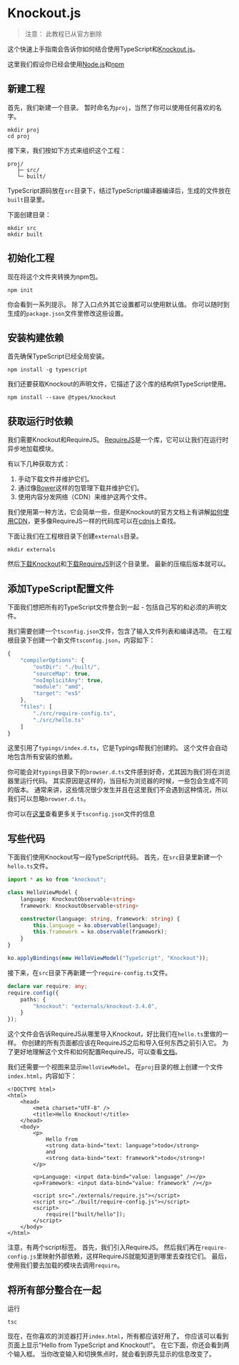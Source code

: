 # Knockout.js

> 注意： 此教程已从官方删除

这个快速上手指南会告诉你如何结合使用TypeScript和[Knockout.js](http://knockoutjs.com/)。

这里我们假设你已经会使用[Node.js](https://nodejs.org/)和[npm](https://www.npmjs.com/)

## 新建工程

首先，我们新建一个目录。 暂时命名为`proj`，当然了你可以使用任何喜欢的名字。

```text
mkdir proj
cd proj
```

接下来，我们按如下方式来组织这个工程：

```text
proj/
   ├─ src/
   └─ built/
```

TypeScript源码放在`src`目录下，结过TypeScript编译器编译后，生成的文件放在`built`目录里。

下面创建目录：

```text
mkdir src
mkdir built
```

## 初始化工程

现在将这个文件夹转换为npm包。

```text
npm init
```

你会看到一系列提示。 除了入口点外其它设置都可以使用默认值。 你可以随时到生成的`package.json`文件里修改这些设置。

## 安装构建依赖

首先确保TypeScript已经全局安装。

```text
npm install -g typescript
```

我们还要获取Knockout的声明文件，它描述了这个库的结构供TypeScript使用。

```text
npm install --save @types/knockout
```

## 获取运行时依赖

我们需要Knockout和RequireJS。 [RequireJS](http://www.requirejs.org/)是一个库，它可以让我们在运行时异步地加载模块。

有以下几种获取方式：

1. 手动下载文件并维护它们。
2. 通过像[Bower](http://bower.io/)这样的包管理下载并维护它们。
3. 使用内容分发网络（CDN）来维护这两个文件。

我们使用第一种方法，它会简单一些，但是Knockout的官方文档上有讲解[如何使用CDN](http://knockoutjs.com/downloads/index.html)，更多像RequireJS一样的代码库可以在[cdnjs](https://cdnjs.com/)上查找。

下面让我们在工程根目录下创建`externals`目录。

```text
mkdir externals
```

然后[下载Knockout](http://knockoutjs.com/downloads/index.html)和[下载RequireJS](http://www.requirejs.org/docs/download.html#latest)到这个目录里。 最新的压缩后版本就可以。

## 添加TypeScript配置文件

下面我们想把所有的TypeScript文件整合到一起 - 包括自己写的和必须的声明文件。

我们需要创建一个`tsconfig.json`文件，包含了输入文件列表和编译选项。 在工程根目录下创建一个新文件`tsconfig.json`，内容如下：

```javascript
{
    "compilerOptions": {
        "outDir": "./built/",
        "sourceMap": true,
        "noImplicitAny": true,
        "module": "amd",
        "target": "es5"
    },
    "files": [
        "./src/require-config.ts",
        "./src/hello.ts"
    ]
}
```

这里引用了`typings/index.d.ts`，它是Typings帮我们创建的。 这个文件会自动地包含所有安装的依赖。

你可能会对`typings`目录下的`browser.d.ts`文件感到好奇，尤其因为我们将在浏览器里运行代码。 其实原因是这样的，当目标为浏览器的时候，一些包会生成不同的版本。 通常来讲，这些情况很少发生并且在这里我们不会遇到这种情况，所以我们可以忽略`browser.d.ts`。

你可以在[这里](../tsconfig.json/tsconfig.json.md)查看更多关于`tsconfig.json`文件的信息

## 写些代码

下面我们使用Knockout写一段TypeScript代码。 首先，在`src`目录里新建一个`hello.ts`文件。

```typescript
import * as ko from "knockout";

class HelloViewModel {
    language: KnockoutObservable<string>
    framework: KnockoutObservable<string>

    constructor(language: string, framework: string) {
        this.language = ko.observable(language);
        this.framework = ko.observable(framework);
    }
}

ko.applyBindings(new HelloViewModel("TypeScript", "Knockout"));
```

接下来，在`src`目录下再新建一个`require-config.ts`文件。

```typescript
declare var require: any;
require.config({
    paths: {
        "knockout": "externals/knockout-3.4.0",
    }
});
```

这个文件会告诉RequireJS从哪里导入Knockout，好比我们在`hello.ts`里做的一样。 你创建的所有页面都应该在RequireJS之后和导入任何东西之前引入它。 为了更好地理解这个文件和如何配置RequireJS，可以查看[文档](http://requirejs.org/docs/api.html#config)。

我们还需要一个视图来显示`HelloViewModel`。 在`proj`目录的根上创建一个文件`index.html`，内容如下：

```markup
<!DOCTYPE html>
<html>
    <head>
        <meta charset="UTF-8" />
        <title>Hello Knockout!</title>
    </head>
    <body>
        <p>
            Hello from
            <strong data-bind="text: language">todo</strong>
            and
            <strong data-bind="text: framework">todo</strong>!
        </p>

        <p>Language: <input data-bind="value: language" /></p>
        <p>Framework: <input data-bind="value: framework" /></p>

        <script src="./externals/require.js"></script>
        <script src="./built/require-config.js"></script>
        <script>
            require(["built/hello"]);
        </script>
    </body>
</html>
```

注意，有两个script标签。 首先，我们引入RequireJS。 然后我们再在`require-config.js`里映射外部依赖，这样RequireJS就能知道到哪里去查找它们。 最后，使用我们要去加载的模块去调用`require`。

## 将所有部分整合在一起

运行

```text
tsc
```

现在，在你喜欢的浏览器打开`index.html`，所有都应该好用了。 你应该可以看到页面上显示“Hello from TypeScript and Knockout!”。 在它下面，你还会看到两个输入框。 当你改变输入和切换焦点时，就会看到原先显示的信息改变了。

